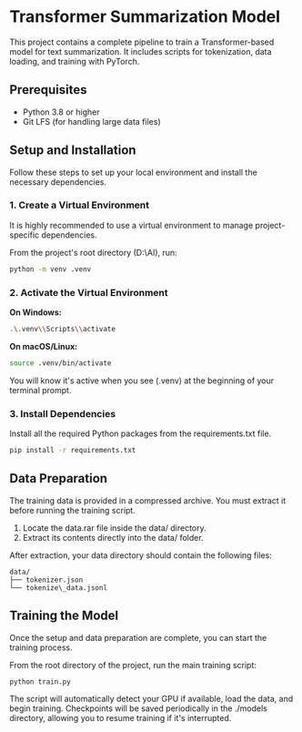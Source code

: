 # **Transformer Summarization Model**

This project contains a complete pipeline to train a Transformer-based model for text summarization. It includes scripts for tokenization, data loading, and training with PyTorch.

## **Prerequisites**

* Python 3.8 or higher  
* Git LFS (for handling large data files)

## **Setup and Installation**

Follow these steps to set up your local environment and install the necessary dependencies.

### **1\. Create a Virtual Environment**

It is highly recommended to use a virtual environment to manage project-specific dependencies.

From the project's root directory (D:\\AI), run:
```bash
python -m venv .venv
```
### **2\. Activate the Virtual Environment**

**On Windows:**
```bash
.\.venv\\Scripts\\activate
```
**On macOS/Linux:**
```bash
source .venv/bin/activate
```
You will know it's active when you see (.venv) at the beginning of your terminal prompt.

### **3\. Install Dependencies**

Install all the required Python packages from the requirements.txt file.
```bash
pip install -r requirements.txt
```
## **Data Preparation**

The training data is provided in a compressed archive. You must extract it before running the training script.

1. Locate the data.rar file inside the data/ directory.  
2. Extract its contents directly into the data/ folder.

After extraction, your data directory should contain the following files:
```
data/  
├── tokenizer.json  
└── tokenize\_data.jsonl
```
## **Training the Model**

Once the setup and data preparation are complete, you can start the training process.

From the root directory of the project, run the main training script:
```bash
python train.py
```
The script will automatically detect your GPU if available, load the data, and begin training. Checkpoints will be saved periodically in the ./models directory, allowing you to resume training if it's interrupted.